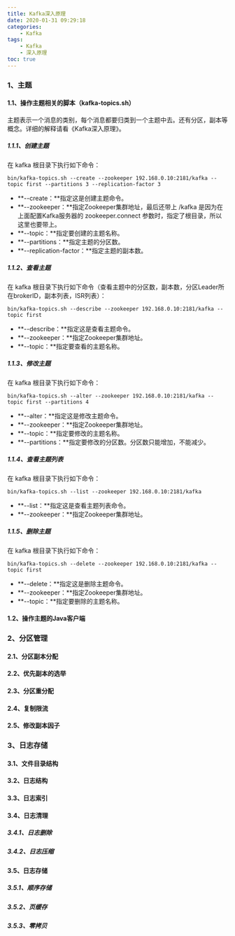 ```yaml
---
title: Kafka深入原理
date: 2020-01-31 09:29:18
categories:
	- Kafka
tags: 
	- Kafka
	- 深入原理
toc: true
---
```




### 1、主题

#### 1.1、操作主题相关的脚本（kafka-topics.sh）

主题表示一个消息的类别，每个消息都要归类到一个主题中去。还有分区，副本等概念。详细的解释请看《Kafka深入原理》。

##### 1.1.1、创建主题

在 kafka 根目录下执行如下命令：

```shell
bin/kafka-topics.sh --create --zookeeper 192.168.0.10:2181/kafka --topic first --partitions 3 --replication-factor 3
```

* **--create：**指定这是创建主题命令。
* **--zookeeper：**指定Zookeeper集群地址，最后还带上 /kafka 是因为在上面配置Kafka服务器的 zookeeper.connect 参数时，指定了根目录，所以这里也要带上。
* **--topic：**指定要创建的主题名称。
* **--partitions：**指定主题的分区数。
* **--replication-factor：**指定主题的副本数。



##### 1.1.2、查看主题

在 kafka 根目录下执行如下命令（查看主题中的分区数，副本数，分区Leader所在brokerID，副本列表，ISR列表）：

```shell
bin/kafka-topics.sh --describe --zookeeper 192.168.0.10:2181/kafka --topic first
```

* **--describe：**指定这是查看主题命令。
* **--zookeeper：**指定Zookeeper集群地址。
* **--topic：**指定要查看的主题名称。



##### 1.1.3、修改主题

在 kafka 根目录下执行如下命令：

```shell
bin/kafka-topics.sh --alter --zookeeper 192.168.0.10:2181/kafka --topic first --partitions 4
```

* **--alter：**指定这是修改主题命令。
* **--zookeeper：**指定Zookeeper集群地址。
* **--topic：**指定要修改的主题名称。
* **--partitions：**指定要修改的分区数。分区数只能增加，不能减少。



##### 1.1.4、查看主题列表

在 kafka 根目录下执行如下命令：

```shell
bin/kafka-topics.sh --list --zookeeper 192.168.0.10:2181/kafka
```

* **--list：**指定这是查看主题列表命令。
* **--zookeeper：**指定Zookeeper集群地址。



##### 1.1.5、删除主题

在 kafka 根目录下执行如下命令：

```shell
bin/kafka-topics.sh --delete --zookeeper 192.168.0.10:2181/kafka --topic first
```

* **--delete：**指定这是删除主题命令。
* **--zookeeper：**指定Zookeeper集群地址。
* **--topic：**指定要删除的主题名称。



#### 1.2、操作主题的Java客户端





### 2、分区管理

#### 2.1、分区副本分配



#### 2.2、优先副本的选举



#### 2.3、分区重分配



#### 2.4、复制限流



#### 2.5、修改副本因子



### 3、日志存储

#### 3.1、文件目录结构



#### 3.2、日志结构



#### 3.3、日志索引



#### 3.4、日志清理

##### 3.4.1、日志删除



##### 3.4.2、日志压缩



#### 3.5、日志存储

##### 3.5.1、顺序存储



##### 3.5.2、页缓存



##### 3.5.3、零拷贝



